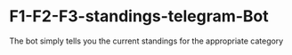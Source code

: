 # F1-F2-F3-standings-telegram-Bot
The bot simply tells you the current standings for the appropriate category
